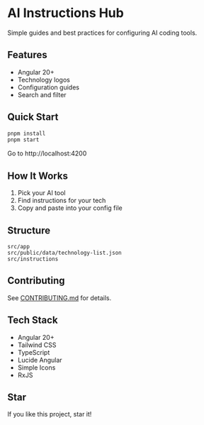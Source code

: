 # AI Instructions Hub

Simple guides and best practices for configuring AI coding tools.

## Features

- Angular 20+
- Technology logos
- Configuration guides
- Search and filter

## Quick Start

```bash
pnpm install
pnpm start
```

Go to http://localhost:4200

## How It Works

1. Pick your AI tool
2. Find instructions for your tech
3. Copy and paste into your config file

## Structure

```
src/app
src/public/data/technology-list.json
src/instructions
```

## Contributing

See [CONTRIBUTING.md](CONTRIBUTING.md) for details.

## Tech Stack

- Angular 20+
- Tailwind CSS
- TypeScript
- Lucide Angular
- Simple Icons
- RxJS

## Star

If you like this project, star it!
